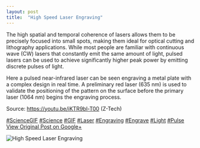 ```yaml
---
layout: post
title:  "High Speed Laser Engraving"
---
```


The high spatial and temporal coherence of lasers allows them to be precisely focused into small spots, making them ideal for optical cutting and lithography applications. While most people are familiar with continuous wave (CW) lasers that constantly emit the same amount of light, pulsed lasers can be used to achieve significantly higher peak power by emitting discrete pulses of light.   
  
Here a pulsed near-infrared laser can be seen engraving a metal plate with a complex design in real time. A preliminary red laser (635 nm) is used to validate the positioning of the pattern on the surface before the primary laser (1064 nm) begins the engraving process.  
  
Source: <https://youtu.be/iKTR9bl-T00> (Z-Tech)  
  
[#ScienceGIF](https://plus.google.com/s/%23ScienceGIF/posts) [#Science](https://plus.google.com/s/%23Science/posts) [#GIF](https://plus.google.com/s/%23GIF/posts) [#Laser](https://plus.google.com/s/%23Laser/posts) [#Engraving](https://plus.google.com/s/%23Engraving/posts) [#Engrave](https://plus.google.com/s/%23Engrave/posts) [#Light](https://plus.google.com/s/%23Light/posts) [#Pulse](https://plus.google.com/s/%23Pulse/posts)
[View Original Post on Google+](https://plus.google.com/+ColinSullender/posts/G2V8r3wnb8w)

![High Speed Laser Engraving](https://i.imgur.com/9i9Ckew.gif)
